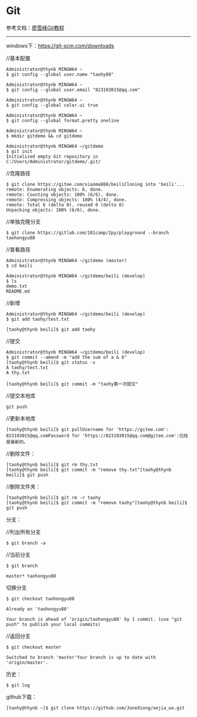 # Git

参考文档：[廖雪峰Git教程](https://www.liaoxuefeng.com/wiki/896043488029600/896202815778784)

---

windows下：https://git-scm.com/downloads

//基本配置

```
Administrator@thynb MINGW64 ~
$ git config --global user.name "taohy88"

Administrator@thynb MINGW64 ~
$ git config --global user.email "823103015@qq.com"

Administrator@thynb MINGW64 ~
$ git config --global color.ui true

Administrator@thynb MINGW64 ~
$ git config --global format.pretty oneline

Administrator@thynb MINGW64 ~
$ mkdir gitdemo && cd gitdemo

Administrator@thynb MINGW64 ~/gitdemo
$ git init
Initialized empty Git repository in C:/Users/Administrator/gitdemo/.git/
```

//克隆路径

```
$ git clone https://gitee.com/xiaoma888/beiliCloning into 'beili'...
remote: Enumerating objects: 6, done.
remote: Counting objects: 100% (6/6), done.
remote: Compressing objects: 100% (4/4), done.
remote: Total 6 (delta 0), reused 0 (delta 0)
Unpacking objects: 100% (6/6), done.
```



//单独克隆分支

```
$ git clone https://gitlab.com/101camp/2py/playground --branch taohongyu88 
```

//查看路径

```
Administrator@thynb MINGW64 ~/gitdemo (master)
$ cd beili

Administrator@thynb MINGW64 ~/gitdemo/beili (develop)
$ ls
demo.txt 
README.md
```

//新增

```
Administrator@thynb MINGW64 ~/gitdemo/beili (develop)
$ git add taohy/test.txt

[taohy@thynb beili]$ git add taohy
```



//提交

```
Administrator@thynb MINGW64 ~/gitdemo/beili (develop)
$ git commit --amend -m "add the sum of a & b"
[taohy@thynb beili]$ git status -s
A taohy/test.txt
A thy.txt

[taohy@thynb beili]$ git commit -m "taohy第一次提交"
```

//提交本地库

```
git push
```

//更新本地库

```
[taohy@thynb beili]$ git pullUsername for 'https://gitee.com': 823103015@qq.comPassword for 'https://823103015@qq.com@gitee.com':已经是最新的。
```

//删除文件：

```
[taohy@thynb beili]$ git rm thy.txt
[taohy@thynb beili]$ git commit -m "remove thy.txt"[taohy@thynb beili]$ git push
```

//删除文件夹：

```
[taohy@thynb beili]$ git rm -r taohy
[taohy@thynb beili]$ git commit -m "remove taohy"[taohy@thynb beili]$ git push
```

分支：

//列出所有分支

```
$ git branch -a  
```

//当前分支 

```
$ git branch   

master* taohongyu88
```

切换分支

```
$ git checkout taohongyu88

Already on 'taohongyu88'

Your branch is ahead of 'origin/taohongyu88' by 1 commit. (use "git push" to publish your local commits)
```



//返回分支

```
$ git checkout master 

Switched to branch 'master'Your branch is up to date with 'origin/master'.
```



历史：

```
$ git log
```

github下载：

```
[taohy@thynb ~]$ git clone https://github.com/JoneXiong/oejia_wx.git
```

